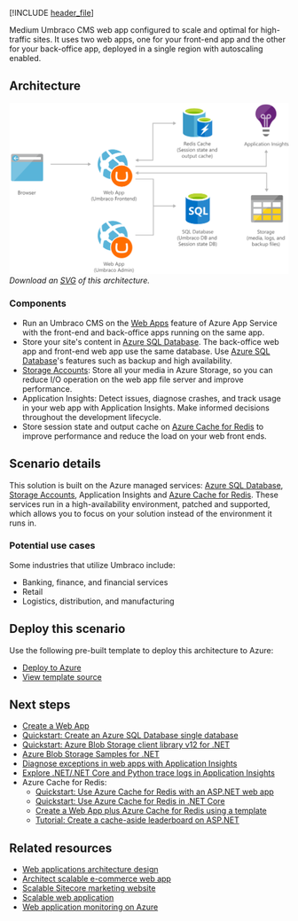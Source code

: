 [!INCLUDE [header_file](../../../includes/sol-idea-header.md)]

Medium Umbraco CMS web app configured to scale and optimal for high-traffic sites. It uses two web apps, one for your front-end app and the other for your back-office app, deployed in a single region with autoscaling enabled.

## Architecture

![Architecture Diagram](../media/medium-umbraco-web-app.png)
*Download an [SVG](../media/medium-umbraco-web-app.svg) of this architecture.*

### Components

* Run an Umbraco CMS on the [Web Apps](https://azure.microsoft.com/services/app-service/web) feature of Azure App Service with the front-end and back-office apps running on the same app.
* Store your site's content in [Azure SQL Database](https://azure.microsoft.com/services/sql-database). The back-office web app and front-end web app use the same database. Use [Azure SQL Database](https://azure.microsoft.com/services/sql-database)'s features such as backup and high availability.
* [Storage Accounts](https://azure.microsoft.com/services/storage): Store all your media in Azure Storage, so you can reduce I/O operation on the web app file server and improve performance.
* Application Insights: Detect issues, diagnose crashes, and track usage in your web app with Application Insights. Make informed decisions throughout the development lifecycle.
* Store session state and output cache on [Azure Cache for Redis](https://azure.microsoft.com/services/cache) to improve performance and reduce the load on your web front ends.

## Scenario details

This solution is built on the Azure managed services: [Azure SQL Database](https://azure.microsoft.com/services/sql-database), [Storage Accounts](https://azure.microsoft.com/services/storage), Application Insights and [Azure Cache for Redis](https://azure.microsoft.com/services/cache). These services run in a high-availability environment, patched and supported, which allows you to focus on your solution instead of the environment it runs in.

### Potential use cases

Some industries that utilize Umbraco include:

- Banking, finance, and financial services
- Retail
- Logistics, distribution, and manufacturing

## Deploy this scenario

Use the following pre-built template to deploy this architecture to Azure:

- [Deploy to Azure](https://portal.azure.com/#create/Microsoft.Template/uri/https%3A%2F%2Fraw.githubusercontent.com%2FAzure%2Fazure-quickstart-templates%2Fmaster%2Fapplication-workloads%2Fumbraco%2Fumbraco-cms-webapp-redis-cache%2Fazuredeploy.json)
- [View template source](https://azure.microsoft.com/resources/templates/umbraco-cms-webapp-redis-cache)

## Next steps

<!-- markdownlint-disable MD024 -->
* [Create a Web App](https://azure.microsoft.com/get-started/web-app)
* [Quickstart: Create an Azure SQL Database single database](/azure/azure-sql/database/single-database-create-quickstart)
* [Quickstart: Azure Blob Storage client library v12 for .NET](/azure/storage/blobs/storage-quickstart-blobs-dotnet)
* [Azure Blob Storage Samples for .NET](/samples/azure-samples/storage-blob-dotnet-getting-started/storage-blob-dotnet-getting-started)
* [Diagnose exceptions in web apps with Application Insights](/azure/azure-monitor/app/asp-net-exceptions)
* [Explore .NET/.NET Core and Python trace logs in Application Insights](/azure/azure-monitor/app/asp-net-trace-logs)
* Azure Cache for Redis:
   * [Quickstart: Use Azure Cache for Redis with an ASP.NET web app](/azure/azure-cache-for-redis/cache-web-app-howto)
   * [Quickstart: Use Azure Cache for Redis in .NET Core](/azure/azure-cache-for-redis/cache-dotnet-core-quickstart)
   * [Create a Web App plus Azure Cache for Redis using a template](/azure/azure-cache-for-redis/cache-web-app-arm-with-redis-cache-provision)
   * [Tutorial: Create a cache-aside leaderboard on ASP.NET](/azure/azure-cache-for-redis/cache-web-app-cache-aside-leaderboard)

## Related resources

* [Web applications architecture design](../../web-apps/index.md)
* [Architect scalable e-commerce web app](../../web-apps/idea/scalable-ecommerce-web-app.yml)
* [Scalable Sitecore marketing website](../../solution-ideas/articles/digital-marketing-sitecore.yml)
* [Scalable web application](../../reference-architectures/app-service-web-app/scalable-web-app.yml)
* [Web application monitoring on Azure](../../reference-architectures/app-service-web-app/app-monitoring.yml)
